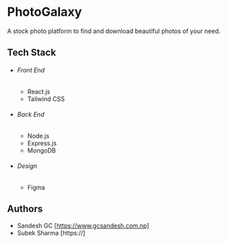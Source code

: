 # PhotoGalaxy

A stock photo platform to find and download beautiful photos of your need.

## Tech Stack

- ###### Front End

  - React.js
  - Tailwind CSS

- ###### Back End

  - Node.js
  - Express.js
  - MongoDB

- ###### Design
  - Figma

## Authors

- Sandesh GC [https://www.gcsandesh.com.np]
- Subek Sharma [https://]
